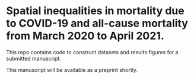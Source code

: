 # Spatial inequalities in mortality due to COVID-19 and all-cause mortality from March 2020 to April 2021.

This repo contains code to construct datasets and results figures for a submitted manuscript. 

This manuscript will be available as a preprint shortly.
